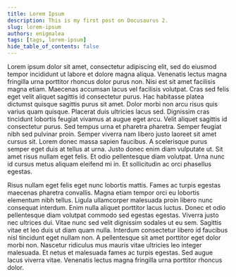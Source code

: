 ```yaml
---
title: Lorem Ipsum
description: This is my first post on Docusaurus 2.
slug: lorem-ipsum
authors: enigmalea
tags: [tags, lorem-ipsum]
hide_table_of_contents: false
---
```


Lorem ipsum dolor sit amet, consectetur adipiscing elit, sed do eiusmod tempor incididunt ut labore et dolore magna aliqua. Venenatis lectus magna fringilla urna porttitor rhoncus dolor purus non. Nisi est sit amet facilisis magna etiam. Maecenas accumsan lacus vel facilisis volutpat. Cras sed felis eget velit aliquet sagittis id consectetur purus. Hac habitasse platea dictumst quisque sagittis purus sit amet. Dolor morbi non arcu risus quis varius quam quisque. Placerat duis ultricies lacus sed. Dignissim cras tincidunt lobortis feugiat vivamus at augue eget arcu. Velit aliquet sagittis id consectetur purus. Sed tempus urna et pharetra pharetra. Semper feugiat nibh sed pulvinar proin. Semper viverra nam libero justo laoreet sit amet cursus sit. Lorem donec massa sapien faucibus. A scelerisque purus semper eget duis at tellus at urna. Justo donec enim diam vulputate ut. Sit amet risus nullam eget felis. Et odio pellentesque diam volutpat. Urna nunc id cursus metus aliquam eleifend mi in. Et sollicitudin ac orci phasellus egestas.

Risus nullam eget felis eget nunc lobortis mattis. Fames ac turpis egestas maecenas pharetra convallis. Magna etiam tempor orci eu lobortis elementum nibh tellus. Ligula ullamcorper malesuada proin libero nunc consequat interdum. Enim nulla aliquet porttitor lacus luctus. Donec et odio pellentesque diam volutpat commodo sed egestas egestas. Viverra justo nec ultrices dui. Vitae nunc sed velit dignissim sodales ut eu sem. Sagittis vitae et leo duis ut diam quam nulla. Interdum consectetur libero id faucibus nisl tincidunt eget nullam non. A pellentesque sit amet porttitor eget dolor morbi non. Nascetur ridiculus mus mauris vitae ultricies leo integer malesuada. Et netus et malesuada fames ac turpis egestas. Sed augue lacus viverra vitae. Venenatis lectus magna fringilla urna porttitor rhoncus dolor.